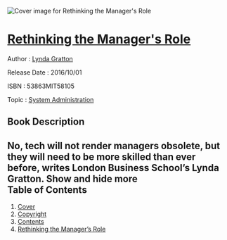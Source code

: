 ![Cover image for Rethinking the Manager&#39;s Role](https://imgdetail.ebookreading.net/cover/cover/system_admin/EB53863MIT58105.jpg)

[Rethinking the Manager&#39;s Role](https://ebookreading.net/view/book/Rethinking+the+Manager%26%2339%3Bs+Role-EB53863MIT58105_1.html "Rethinking the Manager&#39;s Role")
====================================================================================================================

Author : [Lynda Gratton](https://ebookreading.net/search/author/Lynda+Gratton)

Release Date : 2016/10/01

ISBN : 53863MIT58105

Topic : [System Administration](https://ebookreading.net/search/category/system-administration)

Book Description
-----------------

 No, tech will not render managers obsolete, but they will need to be more skilled than ever before, writes London Business School&#8217;s Lynda Gratton.        Show and hide more                
Table of Contents
-----------------

1. [Cover](https://ebookreading.net/view/book/Rethinking+the+Manager%26%2339%3Bs+Role-EB53863MIT58105_1.html)
1. [Copyright](https://ebookreading.net/view/book/Rethinking+the+Manager%26%2339%3Bs+Role-EB53863MIT58105_4.html)
1. [Contents](https://ebookreading.net/view/book/Rethinking+the+Manager%26%2339%3Bs+Role-EB53863MIT58105_2.html)
1. [Rethinking the Manager’s Role](https://ebookreading.net/view/book/Rethinking+the+Manager%26%2339%3Bs+Role-EB53863MIT58105_3.html#h1-1)
